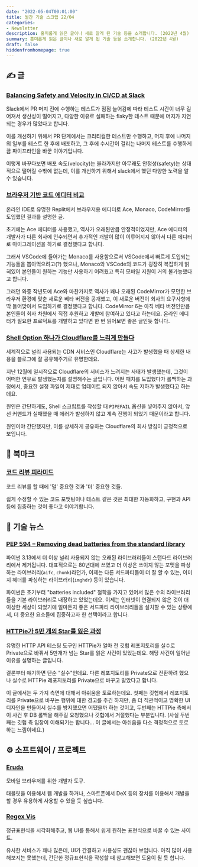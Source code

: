 ```yaml
---
date: "2022-05-04T00:01:00"
title: 월간 기술 스크랩 22/04
categories:
- Newsletter
description: 흥미롭게 읽은 글이나 새로 알게 된 기술 등을 소개합니다. (2022년 4월)
summary: 흥미롭게 읽은 글이나 새로 알게 된 기술 등을 소개합니다. (2022년 4월)
draft: false
hiddenfromhomepage: true
---
```


## ✍️ 글

### [Balancing Safety and Velocity in CI/CD at Slack](https://slack.engineering/balancing-safety-and-velocity-in-ci-cd-at-slack/)

Slack에서 PR 머지 전에 수행하는 테스트가 점점 늘어감에 따라 테스트 시간이 너무 길어져서 생산성이 떨어지고,
다양한 이유로 실패하는 flaky한 테스트 때문에 머지가 지연되는 경우가 많았다고 합니다.

이를 개선하기 위해서 PR 단계에서는 크리티컬한 테스트만 수행하고, 머지 후에 나머지의 일부를 테스트 한 후에 배포하고,
그 후에 수시간이 걸리는 나머지 테스트를 수행하게끔 파이프라인을 바꾼 이야기입니다.

이렇게 바꾸다보면 배포 속도(velocity)는 올라가지만 아무래도 안정성(safety)는 상대적으로 떨어질 수밖에 없는데,
이를 개선하기 위해서 slack에서 했던 다양한 노력을 알 수 있습니다.

### [브라우저 기반 코드 에디터 비교](https://blog.replit.com/code-editors)

온라인 IDE로 유명한 Replit에서 브라우저용 에디터로 Ace, Monaco, CodeMirror를 도입했던 결과를 설명한 글.

초기에는 Ace 에디터를 사용했고, 역사가 오래된만큼 안정적이었지만, Ace 에디터의 개발사가 다른 회사에 인수되면서
추가적인 개발이 많이 이루어지지 않아서 다른 에디터로 마이그레이션을 하기로 결정했다고 합니다.

그래서 VSCode에 들어가는 Monaco를 사용함으로서 VSCode에서 빠르게 도입되는 기능들을 뽑아먹으려고(?) 했으나,
Monaco와 VSCode의 코드가 굉장히 복잡하게 얽혀있어 본인들이 원하는 기능만 사용하기 어려웠고 특히 모바일 지원이 거의 불가능했다고 합니다.

그러던 와중 작년도에 Ace와 마찬가지로 역사가 꽤나 오래된 CodeMirror가 모던한 브라우저 환경에 맞춘 새로운 베타 버전을 공개했고,
이 새로운 버전이 회사의 요구사항에 딱 들어맞아서 도입하기로 결정했다고 합니다.
CodeMirror 6는 아직 베타 버전인만큼 본인들이 회사 차원에서 직접 후원하고 개발에 참여하고 있다고 하는데요.
온라인 에디터가 필요한 프로덕트를 개발하고 있다면 한 번 읽어보면 좋은 글인듯 합니다.

### [Shell Option 하나가 Cloudflare를 느리게 만들다](https://blog.cloudflare.com/pipefail-how-a-missing-shell-option-slowed-cloudflare-down/) 

세계적으로 널리 사용되는 CDN 서비스인 Cloudflare는 사고가 발생했을 때 상세한 내용을 블로그에 잘 공유해주기로 유명한데요.

지난 12월에 일시적으로 Cloudflare의 서비스가 느려지는 사태가 발생했는데, 그것이 어떠한 연유로 발생했는지를 설명해주는 글입니다.
어떤 패치를 도입했다가 롤백하는 과정에서, 중요한 설정 파일이 제대로 업데이트 되지 않아서 속도 저하가 발생했다고 하는데요.

원인은 간단하게도, Shell 스크립트를 작성할 때 `PIPEFAIL` 옵션을 넣어주지 않아서, 앞선 커맨드가 실패했을 때
에러가 발생하지 않고 계속 진행이 되었기 때문이라고 합니다.

원인이야 간단했지만, 이를 상세하게 공유하는 Cloudflare의 회사 방침이 긍정적으로 보입니다.


## 📌 북마크

### [코드 리뷰 피라미드](https://jiyeonseo.github.io/2022/04/03/the-code-review-pyramid/)

코드 리뷰를 할 때에 '덜' 중요한 것과 '더' 중요한 것들.

쉽게 수정할 수 있는 코드 포맷팅이나 테스트 같은 것은 최대한 자동화하고, 구현과 API 등에 집중하는 것이
좋다고 이야기합니다.

## 📰 기술 뉴스

### [PEP 594 – Removing dead batteries from the standard library](https://peps.python.org/pep-0594/)

파이썬 3.13에서 더 이상 널리 사용되지 않는 오래된 라이브러리들이 스탠다드 라이브러리에서 제거됩니다.
대표적으로는 80년대에 쓰였고 더 이상은 쓰이지 않는 포맷을 파싱하는 라이브러리(`aifc`, `chunk`)라던가,
이제는 다른 서드파티들이 더 잘 할 수 있는, 이미지 헤더를 파싱하는 라이브러리(`imghdr`) 등이 있습니다.

파이썬은 초기부터 "batteries included" 철학을 가지고 있어서 많은 수의 라이브러리들을 기본 라이브러리로 내장하고 있었는데요.
이제는 인터넷이 연결되지 않은 것이 더 이상한 세상이 되었기에 얼마든지 좋은 서드파티 라이브러리들을 설치할 수 있는 상황에서,
더 중요한 요소들에 집중하고자 한 선택이라고 합니다.

### [HTTPie가 5만 개의 Star를 잃은 과정](https://httpie.io/blog/stardust)

유명한 HTTP API 테스팅 도구인 HTTPie가 얼마 전 깃헙 레포지토리를 실수로 Private으로 바꿔서 5만개가 넘는 Star를 잃은 사건이 있었는데요.
해당 사건이 일어난 이유를 설명하는 글입니다.

결론부터 얘기하면 단순 "실수"인데요. 다른 레포지토리를 Private으로 전환하려 했으나 실수로 HTTPie 레포지토리를 Private으로 바꾸고 말았다고 합니다.

이 글에서는 두 가지 측면에 대해서 아쉬움을 토로하는데요.
첫째는 깃헙에서 레포지토리를 Private으로 바꾸는 행위에 대한 경고를 주긴 하지만,
좀 더 직관적이고 명확한 UI 디자인을 만들어서 실수를 방지했으면 어땠을까 하는 것이고,
두번째는 HTTPie 측에서 이 사건 후 DB 롤백을 해주길 요청했으나 깃헙에서 거절했다는 부분입니다.
(사실 두번째는 깃헙 측 입장이 이해되기는 합니다... 이 글에서는 아쉬움을 다소 격정적으로 토로하는 느낌이네요.)

## ⚙️ 소프트웨어 / 프로젝트

### [Eruda](https://github.com/liriliri/eruda)

모바일 브라우저를 위한 개발자 도구.

태블릿을 이용해서 웹 개발을 하거나, 스마트폰에서 DeX 등의 장치를 이용해서 개발을 할 경우 유용하게 사용할 수 있을 듯 싶습니다.

### [Regex Vis](https://regex-vis.com/)

정규표현식을 시각화해주고, 웹 UI를 통해서 쉽게 원하는 표현식으로 바꿀 수 있는 사이트.

유사한 서비스가 꽤나 많은데, UI가 간결하고 사용성도 괜찮아 보입니다.
아직 많이 사용해보지는 못했는데, 간단한 정규표현식을 작성할 때 참고해보면 도움이 될 듯 합니다.

<!-- ## 📙 책 / 강의 / 영상 -->

